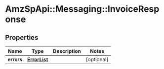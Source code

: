 # AmzSpApi::Messaging::InvoiceResponse

## Properties
Name | Type | Description | Notes
------------ | ------------- | ------------- | -------------
**errors** | [**ErrorList**](ErrorList.md) |  | [optional] 

